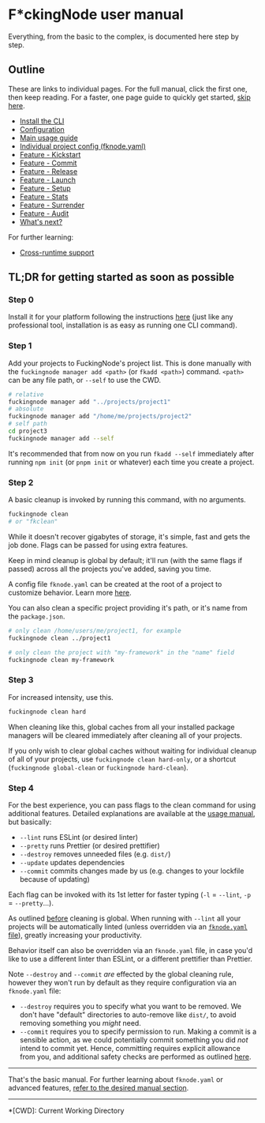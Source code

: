 # F*ckingNode user manual

Everything, from the basic to the complex, is documented here step by step.

## Outline

These are links to individual pages. For the full manual, click the first one, then keep reading. For a faster, one page guide to quickly get started, [skip here](#tldr-for-getting-started-as-soon-as-possible).

- [Install the CLI](install.md)
- [Configuration](configuration.md)
- [Main usage guide](usage.md)
- [Individual project config (fknode.yaml)](fknode-yaml.md)
- [Feature - Kickstart](kickstart.md)
- [Feature - Commit](commit.md)
- [Feature - Release](release.md)
- [Feature - Launch](launch.md)
- [Feature - Setup](setup.md)
- [Feature - Stats](stats.md)
- [Feature - Surrender](surrender.md)
- [Feature - Audit](audit.md)
- [What's next?](whats-next.md)

For further learning:

- [Cross-runtime support](../learn/cross-runtime-support.md)

## TL;DR for getting started as soon as possible

### Step 0

Install it for your platform following the instructions [here](./install.md) (just like any professional tool, installation is as easy as running one CLI command).

### Step 1

Add your projects to FuckingNode's project list. This is done manually with the `fuckingnode manager add <path>` (or `fkadd <path>`) command. `<path>` can be any file path, or `--self` to use the CWD.

```bash
# relative
fuckingnode manager add "../projects/project1"
# absolute
fuckingnode manager add "/home/me/projects/project2"
# self path
cd project3
fuckingnode manager add --self
```

It's recommended that from now on you run `fkadd --self` immediately after running `npm init` (or `pnpm init` or whatever) each time you create a project.

### Step 2

A basic cleanup is invoked by running this command, with no arguments.

```bash
fuckingnode clean
# or "fkclean"
```

While it doesn't recover gigabytes of storage, it's simple, fast and gets the job done. Flags can be passed for using extra features.

Keep in mind cleanup is global by default; it'll run (with the same flags if passed) across all the projects you've added, saving you time.

A config file `fknode.yaml` can be created at the root of a project to customize behavior. Learn more [here](fknode-yaml.md).

You can also clean a specific project providing it's path, or it's name from the `package.json`.

```bash
# only clean /home/users/me/project1, for example
fuckingnode clean ../project1

# only clean the project with "my-framework" in the "name" field
fuckingnode clean my-framework
```

### Step 3

For increased intensity, use this.

```bash
fuckingnode clean hard
```

When cleaning like this, global caches from all your installed package managers will be cleared immediately after cleaning all of your projects.

If you only wish to clear global caches without waiting for individual cleanup of all of your projects, use `fuckingnode clean hard-only`, or a shortcut (`fuckingnode global-clean` or `fuckingnode hard-clean`).

### Step 4

For the best experience, you can pass flags to the clean command for using additional features. Detailed explanations are available at the [usage manual](../manual/usage.md), but basically:

- `--lint` runs ESLint (or desired linter)
- `--pretty` runs Prettier (or desired prettifier)
- `--destroy` removes unneeded files (e.g. `dist/`)
- `--update` updates dependencies
- `--commit` commits changes made by us (e.g. changes to your lockfile because of updating)

Each flag can be invoked with its 1st letter for faster typing (`-l` = `--lint`, `-p` = `--pretty`...).

As outlined [before](#step-2) cleaning is global. When running with `--lint` all your projects will be automatically linted (unless overridden via an [`fknode.yaml` file](fknode-yaml.md)), greatly increasing your productivity.

Behavior itself can also be overridden via an `fknode.yaml` file, in case you'd like to use a different linter than ESLint, or a different prettifier than Prettier.

Note `--destroy` and `--commit` _are_ effected by the global cleaning rule, however they won't run by default as they require configuration via an `fknode.yaml` file:

- `--destroy` requires you to specify what you want to be removed. We don't have "default" directories to auto-remove like `dist/`, to avoid removing something you _might_ need.
- `--commit` requires you to specify permission to run. Making a commit is a sensible action, as we could potentially commit something you did _not_ intend to commit yet. Hence, committing requires explicit allowance from you, and additional safety checks are performed as outlined [here](../manual/usage.md#committing-your-code-commit).

---

That's the basic manual. For further learning about `fknode.yaml` or advanced features, [refer to the desired manual section](#outline).

---

*[CWD]: Current Working Directory
